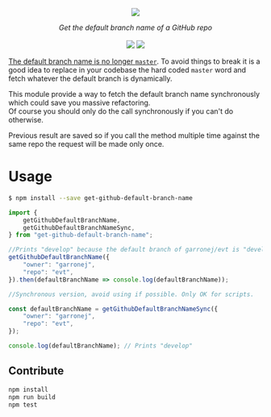 <p align="center">
    <img src="https://user-images.githubusercontent.com/6702424/85207525-a3b80a80-b329-11ea-99d5-12f76147d2cc.png">  
</p>
<p align="center">
    <i>Get the default branch name of a GitHub repo</i>
    <br>
    <br>
    <img src="https://github.com/garronej/get-github-default-branch-name/workflows/ci/badge.svg?branch=master">
    <img src="https://img.shields.io/npm/l/get-github-default-branch-name">
</p>

[The default branch name is no longer `master`](https://www.bbc.com/news/technology-53050955). To avoid things to break
it is a good idea to replace in your codebase the hard coded `master` word and fetch whatever the default branch is dynamically.

This module provide a way to fetch the default branch name synchronously which could save you massive refactoring.  
Of course you should only do the call synchronously if you can't do otherwise.

Previous result are saved so if you call the method multiple time against the same repo the request will be made only once.

# Usage

```bash
$ npm install --save get-github-default-branch-name
```

```typescript
import {
    getGithubDefaultBranchName,
    getGithubDefaultBranchNameSync,
} from "get-github-default-branch-name";

//Prints "develop" because the default branch of garronej/evt is "develop" instead of "master"
getGithubDefaultBranchName({
    "owner": "garronej",
    "repo": "evt",
}).then(defaultBranchName => console.log(defaultBranchName));

//Synchronous version, avoid using if possible. Only OK for scripts.

const defaultBranchName = getGithubDefaultBranchNameSync({
    "owner": "garronej",
    "repo": "evt",
});

console.log(defaultBranchName); // Prints "develop"
```

## Contribute

```bash
npm install
npm run build
npm test
```
